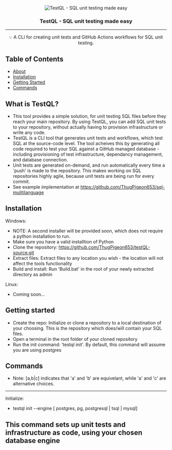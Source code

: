 <p align="center">
 <img src="https://images.unsplash.com/photo-1576444356170-66073046b1bc?q=80&w=3870&auto=format&fit=crop&ixlib=rb-4.0.3&ixid=M3wxMjA3fDB8MHxwaG90by1wYWdlfHx8fGVufDB8fHx8fA%3D%3D" alt="TestQL - SQL unit testing made easy"></a>
</p>

<h3 align="center">TestQL - SQL unit testing made easy</h3>

<div align="center">

</div>

---

<p align = "center">💡 A CLI for creating unit tests and GitHub Actions workflows for SQL unit testing.</p>


## Table of Contents

- [About](#about)
- [Installation](#installation)
- [Getting Started](#getting_started)
- [Commands](#commands)


## What is TestQL? <a name = "about"></a>

- This tool provides a simple solution, for unit testing SQL files before they reach your main repository. By using TestQL, you can add SQL unit tests to your repository, without actually having to provision infrastructure or write any code. 
- TestQL is a CLI tool that generates unit tests and workflows, which test SQL at the source-code level. The tool acheives this by generating all code required to test your SQL against a GitHub managed database - including provisioning of test infrastructure, dependancy management, and database connection. 
- Unit tests are generated on-demand, and run automatically every time a 'push' is made to the repository. This makes working on SQL repositories highly agile, because unit tests are being run for every commit.
- See example implementation at https://github.com/ThugPigeon653/sql-mulitilanguage


## Installation <a name = "installation"></a>

Windows:
- NOTE: A second installer will be provided soon, which does not require a python installation to run.
- Make sure you have a valid installtion of Python
- Clone the repository: https://github.com/ThugPigeon653/testQL-source.git
- Extract files: Extract files to any location you wish - the location will not affect the tools functionality
- Build and install: Run 'Build.bat' in the root of your newly extracted directory as admin

Linux:
- Coming soon... 


## Getting started <a name = "getting_started"></a>

- Create the repo: Initialize or clone a repository to a local destination of your choosing. This is the repository which does/will contain your SQL files.
- Open a terminal in the root folder of your cloned repository 
- Run the init command: 'testql init'. By default, this command will assume you are using postgres


## Commands <a name = "commands"></a>

- Note: [a,b|c] indicates that 'a' and 'b' are equivelant, while 'a' and 'c' are alternative choices.
---------------------------------------------------------------------------------
Initialize:
- testql init --engine [ postgres, pg, postgresql | tsql | mysql]

This command sets up unit tests and infrastructure as code, using your chosen database engine
---------------------------------------------------------------------------------
